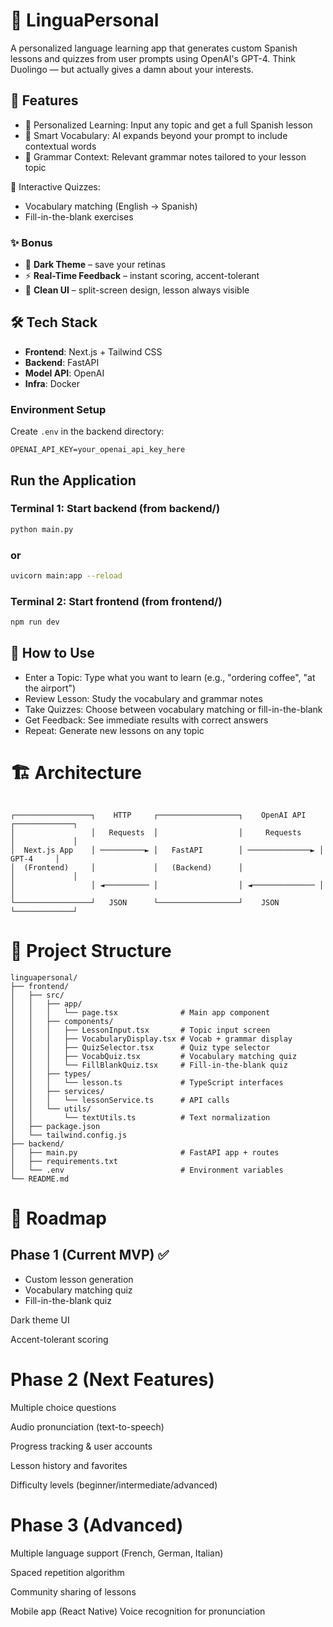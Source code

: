 # 🧠 LinguaPersonal

A personalized language learning app that generates custom Spanish lessons and quizzes from user prompts using OpenAI's GPT-4. Think Duolingo — but actually gives a damn about your interests.

## 🚀 Features

- 🎯 Personalized Learning: Input any topic and get a full Spanish lesson
- 📖 Smart Vocabulary: AI expands beyond your prompt to include contextual words
- 📝 Grammar Context: Relevant grammar notes tailored to your lesson topic

🧩 Interactive Quizzes:

- Vocabulary matching (English → Spanish)
- Fill-in-the-blank exercises


### ✨ Bonus
- 🌙 **Dark Theme** – save your retinas  
- ⚡ **Real-Time Feedback** – instant scoring, accent-tolerant  
- 🎨 **Clean UI** – split-screen design, lesson always visible  

## 🛠 Tech Stack

- **Frontend**: Next.js + Tailwind CSS
- **Backend**: FastAPI
- **Model API**: OpenAI
- **Infra**: Docker

### Environment Setup

Create `.env` in the backend directory:

```env
OPENAI_API_KEY=your_openai_api_key_here
```

## Run the Application
 
### Terminal 1: Start backend (from backend/)
```bash
python main.py
```

### or
```bash
uvicorn main:app --reload
```

### Terminal 2: Start frontend (from frontend/)
```bash
npm run dev
```

## 📱 How to Use

- Enter a Topic: Type what you want to learn (e.g., "ordering coffee", "at the airport")
- Review Lesson: Study the vocabulary and grammar notes
- Take Quizzes: Choose between vocabulary matching or fill-in-the-blank
- Get Feedback: See immediate results with correct answers
- Repeat: Generate new lessons on any topic

# 🏗️ Architecture

```

┌─────────────────┐    HTTP     ┌──────────────────┐    OpenAI API    ┌─────────────┐
│                 │   Requests  │                  │     Requests     │             │
│  Next.js App    │ ──────────► │   FastAPI        │ ──────────────► │   GPT-4     │
│  (Frontend)     │             │   (Backend)      │                  │             │
│                 │ ◄────────── │                  │ ◄────────────── │             │
└─────────────────┘   JSON      └──────────────────┘    JSON         └─────────────┘
```

# 📂 Project Structure

```
linguapersonal/
├── frontend/
│   ├── src/
│   │   ├── app/
│   │   │   └── page.tsx              # Main app component
│   │   ├── components/
│   │   │   ├── LessonInput.tsx       # Topic input screen
│   │   │   ├── VocabularyDisplay.tsx # Vocab + grammar display
│   │   │   ├── QuizSelector.tsx      # Quiz type selector
│   │   │   ├── VocabQuiz.tsx         # Vocabulary matching quiz
│   │   │   └── FillBlankQuiz.tsx     # Fill-in-the-blank quiz
│   │   ├── types/
│   │   │   └── lesson.ts             # TypeScript interfaces
│   │   ├── services/
│   │   │   └── lessonService.ts      # API calls
│   │   └── utils/
│   │       └── textUtils.ts          # Text normalization
│   ├── package.json
│   └── tailwind.config.js
├── backend/
│   ├── main.py                       # FastAPI app + routes
│   ├── requirements.txt
│   └── .env                          # Environment variables
└── README.md
```

# 🔮 Roadmap

## Phase 1 (Current MVP) ✅

 - Custom lesson generation
 - Vocabulary matching quiz
 - Fill-in-the-blank quiz
 
 Dark theme UI
 
 Accent-tolerant scoring

# Phase 2 (Next Features)

 Multiple choice questions
 
 Audio pronunciation (text-to-speech)
 
 Progress tracking & user accounts
 
 Lesson history and favorites
 
 Difficulty levels (beginner/intermediate/advanced)

# Phase 3 (Advanced)

 Multiple language support (French, German, Italian)
 
 Spaced repetition algorithm
 
 Community sharing of lessons
 
 Mobile app (React Native)
 Voice recognition for pronunciation
